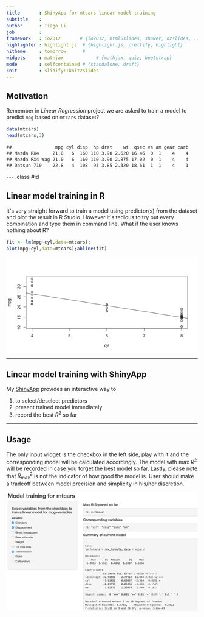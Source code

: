 ```yaml
---
title       : ShinyApp for mtcars linear model training
subtitle    : 
author      : Tiago Li
job         : 
framework   : io2012       # {io2012, html5slides, shower, dzslides, ...}
highlighter : highlight.js  # {highlight.js, prettify, highlight}
hitheme     : tomorrow      # 
widgets     : mathjax            # {mathjax, quiz, bootstrap}
mode        : selfcontained # {standalone, draft}
knit        : slidify::knit2slides
---
```


## Motivation

Remember in *Linear Regression* project we are asked to train a model to predict `mpg` based on `mtcars` dataset? 


```r
data(mtcars)
head(mtcars,3)
```

```
##                mpg cyl disp  hp drat    wt  qsec vs am gear carb
## Mazda RX4     21.0   6  160 110 3.90 2.620 16.46  0  1    4    4
## Mazda RX4 Wag 21.0   6  160 110 3.90 2.875 17.02  0  1    4    4
## Datsun 710    22.8   4  108  93 3.85 2.320 18.61  1  1    4    1
```

--- .class #id 

## Linear model training in R

It's very straight forward to train a model using predictor(s) from the dataset and plot the result in R Studio. However it's tedious to try out every combination and type them in command line. What if the user knows nothing about R?


```r
fit <- lm(mpg~cyl,data=mtcars);
plot(mpg~cyl,data=mtcars);abline(fit)
```

<img src="assets/fig/unnamed-chunk-2-1.png" title="plot of chunk unnamed-chunk-2" alt="plot of chunk unnamed-chunk-2" style="display: block; margin: auto;" />

--- 

## Linear model training with ShinyApp

My [ShinyApp](https://tiagolicanton.shinyapps.io/data_prod/) provides an interactive way to

1. to select/deselect predictors 
2. present trained model immediately
3. record the best $R^2$ so far

---

## Usage
The only input widget is the checkbox in the left side, play with it and the corresponding model will be calculated accordingly. The model with max $R^2$ will be recorded in case you forget the best model so far. Lastly, please note that $R^2_{max}$ is not the indicator of how good the model is. User should make a tradeoff between model precision and simplicity in his/her discretion. 

<img src="image/screenshot.png" style="width: 800px;"/>
